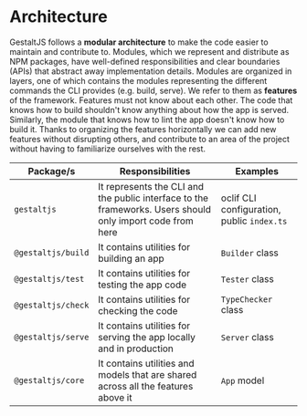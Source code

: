 # Architecture

GestaltJS follows a **modular architecture** to make the code easier to maintain and contribute to.
Modules,
which we represent and distribute as NPM packages,
have well-defined responsibilities and clear boundaries (APIs) that abstract away implementation details.
Modules are organized in layers,
one of which contains the modules representing the different commands the CLI provides (e.g. build, serve).
We refer to them as **features** of the framework.
Features must not know about each other.
The code that knows how to build shouldn't know anything about how the app is served.
Similarly, the module that knows how to lint the app doesn't know how to build it.
Thanks to organizing the features horizontally we can add new features without disrupting others,
and contribute to an area of the project without having to familiarize ourselves with the rest.

| Package/s | Responsibilities | Examples |
| --- | --- | ---- |
| `gestaltjs` | It represents the CLI and the public interface to the frameworks. Users should only import code from here | oclif CLI configuration, public `index.ts` |
| `@gestaltjs/build` | It contains utilities for building an app | `Builder` class |
| `@gestaltjs/test` | It contains utilities for testing the app code | `Tester` class |
| `@gestaltjs/check` | It contains utilities for checking the code | `TypeChecker` class |
| `@gestaltjs/serve` | It contains utilities for serving the app locally and in production | `Server` class |
| `@gestaltjs/core` | It contains utilities and models that are shared across all the features above it | `App` model |
